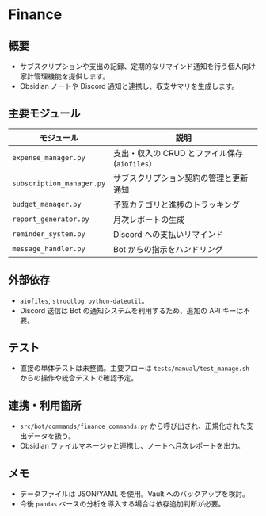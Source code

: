 # Finance

## 概要
- サブスクリプションや支出の記録、定期的なリマインド通知を行う個人向け家計管理機能を提供します。
- Obsidian ノートや Discord 通知と連携し、収支サマリを生成します。

## 主要モジュール
| モジュール | 説明 |
| --- | --- |
| `expense_manager.py` | 支出・収入の CRUD とファイル保存 (`aiofiles`) |
| `subscription_manager.py` | サブスクリプション契約の管理と更新通知 |
| `budget_manager.py` | 予算カテゴリと進捗のトラッキング |
| `report_generator.py` | 月次レポートの生成 |
| `reminder_system.py` | Discord への支払いリマインド |
| `message_handler.py` | Bot からの指示をハンドリング |

## 外部依存
- `aiofiles`, `structlog`, `python-dateutil`。
- Discord 送信は Bot の通知システムを利用するため、追加の API キーは不要。

## テスト
- 直接の単体テストは未整備。主要フローは `tests/manual/test_manage.sh` からの操作や統合テストで確認予定。

## 連携・利用箇所
- `src/bot/commands/finance_commands.py` から呼び出され、正規化された支出データを扱う。
- Obsidian ファイルマネージャと連携し、ノートへ月次レポートを出力。

## メモ
- データファイルは JSON/YAML を使用。Vault へのバックアップを検討。
- 今後 `pandas` ベースの分析を導入する場合は依存追加判断が必要。
